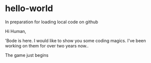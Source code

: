 # hello-world
In preparation for loading local code on github

Hi Human,

'Bode is here. I would like to show you some coding magics.
I've been working on them for over two years now..

The game just begins
